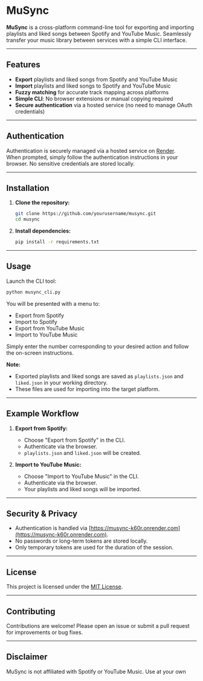 # MuSync

**MuSync** is a cross-platform command-line tool for exporting and importing playlists and liked songs between Spotify and YouTube Music. Seamlessly transfer your music library between services with a simple CLI interface.

---

## Features

- **Export** playlists and liked songs from Spotify and YouTube Music
- **Import** playlists and liked songs to Spotify and YouTube Music
- **Fuzzy matching** for accurate track mapping across platforms
- **Simple CLI**: No browser extensions or manual copying required
- **Secure authentication** via a hosted service (no need to manage OAuth credentials)

---

## Authentication

Authentication is securely managed via a hosted service on [Render](https://musync-k60r.onrender.com).  
When prompted, simply follow the authentication instructions in your browser. No sensitive credentials are stored locally.

---

## Installation

1. **Clone the repository:**
    ```sh
    git clone https://github.com/yourusername/musync.git
    cd musync
    ```

2. **Install dependencies:**
    ```sh
    pip install -r requirements.txt
    ```

---

## Usage

Launch the CLI tool:

```sh
python musync_cli.py
```

You will be presented with a menu to:

- Export from Spotify
- Import to Spotify
- Export from YouTube Music
- Import to YouTube Music

Simply enter the number corresponding to your desired action and follow the on-screen instructions.

**Note:**  
- Exported playlists and liked songs are saved as `playlists.json` and `liked.json` in your working directory.
- These files are used for importing into the target platform.

---

## Example Workflow

1. **Export from Spotify:**
    - Choose "Export from Spotify" in the CLI.
    - Authenticate via the browser.
    - `playlists.json` and `liked.json` will be created.

2. **Import to YouTube Music:**
    - Choose "Import to YouTube Music" in the CLI.
    - Authenticate via the browser.
    - Your playlists and liked songs will be imported.

---

## Security & Privacy

- Authentication is handled via [https://musync-k60r.onrender.com](https://musync-k60r.onrender.com).
- No passwords or long-term tokens are stored locally.
- Only temporary tokens are used for the duration of the session.

---

## License

This project is licensed under the [MIT License](LICENSE.md).

---

## Contributing

Contributions are welcome! Please open an issue or submit a pull request for improvements or bug fixes.

---

## Disclaimer

MuSync is not affiliated with Spotify or YouTube Music. Use at your own
